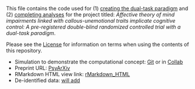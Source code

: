 This file contains the code used for (1) [creating the dual-task paradigm](https://github.com/drewwint/pub_dual-task_tom_cog-ctrl_rct/tree/main/task) and (2) [completing analyses](https://github.com/drewwint/pub_dual-task_tom_cog-ctrl_rct/tree/main/analysis) for the project titled: *Affective theory of mind impairments linked with callous-unemotional traits implicate cognitive control: A pre-registered double-blind randomized controlled trial with a dual-task paradigm*.

Please see the [License](https://github.com/drewwint/pub_dual-task_tom_cog-ctrl_rct/blob/main/LICENSE) for information on terms when using the contents of this repository.

- Simulation to demonstrate the computational concept: [Git](https://github.com/drewwint/pub_dual-task_tom_cog-ctrl_rct/blob/main/EVC_aToM_simulation_of_concept.ipynb) or in [Collab](https://colab.research.google.com/github/drewwint/pub_dual-task_tom_cog-ctrl_rct/blob/main/EVC_aToM_simulation_of_concept.ipynb)
- Preprint URL: [PsyArXiv](https://doi.org/10.31234/osf.io/j3wqs)
- RMarkdown HTML view link: [rMarkdown_HTML](https://htmlpreview.github.io/?https://raw.githubusercontent.com/drewwint/pub_dual-task_tom_cog-ctrl_rct/refs/heads/main/analysis/dual-task-analysis.html?token=GHSAT0AAAAAAC24FXSLHS2CUX53QNFUNCWAZ2A2HBQ)
- De-identified data: [will add](https://github.com/drewwint/pub_dual-task_tom_cog-ctrl_rct/blob/main/data/README.md)
